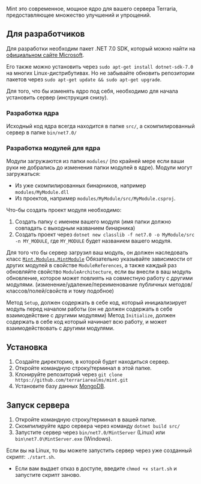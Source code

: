 Mint это современное, мощное ядро для вашего сервера Terraria, предоставляющее множество улучшений и упрощений.

## Для разработчиков
Для разработки необходим пакет .NET 7.0 SDK, который можно найти на [официальном сайте Microsoft](https://dotnet.microsoft.com/en-us/download/dotnet/7.0).

Его также можно установить через `sudo apt-get install dotnet-sdk-7.0` на многих Linux-дистрибутивах.
Но не забывайте обновить репозитории пакетов через `sudo apt-get update && sudo apt-get upgrade`.

Для того, что бы изменять ядро под себя, необходимо для начала установить сервер (инструкция снизу).

### Разработка ядра
Исходный код ядра всегда находится в папке `src/`, а скомпилированный сервер в папке `bin/net7.0/`

### Разработка модулей для ядра
Модули загружаются из папки `modules/` (по крайней мере если ваши руки не добрались до изменения папки модулей в ядре).
Модули могут загружаться:
* Из уже скомпилированных бинарников, например `modules/MyModule.dll`
* Из проектов, например `modules/MyModule/src/MyModule.csproj`.

Что-бы создать проект модуля необходимо:
1. Создать папку с именем вашего модуля (имя папки должно совпадать с выходным названием бинарника)
2. Создать проект через `dotnet new classlib -f net7.0 -o MyModule/src -n MY_MODULE`, где `MY_MODULE` будет названием вашего модуля.

Для того что бы сервер загрузил ваш модуль, он должен наследовать класс [`Mint.Modules.MintModule`](https://github.com/terrariarealms/mint/blob/main/src/Modules/MintModule.cs)
Обязательно указывайте зависимости от других модулей в свойстве `ModuleReferences`, а также каждый раз обновляйте свойство `ModuleArchitecture`, если вы внесли в ваш модуль обновление, которое может повлиять на совместную работу с другими модулями. (изменение/удаление/переименование публичных методов/классов/полей/свойств и тому подобное)

Метод `Setup`, должен содержать в себе код, который инициализирует модуль перед началом работы (он не должен содержать в себе взаимодействие с другими модулями)
Метод `Initialize`, должен содержать в себе код который начинает всю работу, и может взаимодействовать с другими модулями.

## Установка
1. Создайте директорию, в которой будет находиться сервер.
2. Откройте командную строку/терминал в этой папке.
3. Клонируйте репозиторий через `git clone https://github.com/terrariarealms/mint.git`
4. Установите базу данных [MongoDB](https://www.mongodb.com/docs/manual/administration/install-community/).

## Запуск сервера
1. Откройте командную строку/терминал в вашей папке.
2. Скомпилируйте ядро сервера через команду `dotnet build src/`
3. Запустите сервер через `bin/net7.0/MintServer` (Linux) или `bin\net7.0\MintServer.exe` (Windows).

Если вы на Linux, то вы можете запустить сервер через уже созданный скрипт: `./start.sh`.
* Если вам выдает отказ в доступе, введите `chmod +x start.sh` и запустите скрипт заново.
